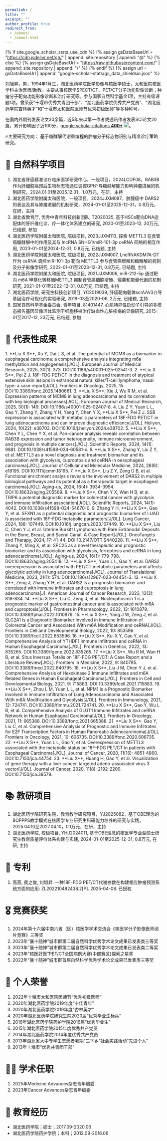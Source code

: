 ```yaml
---
permalink: /
title: ""
excerpt: ""
author_profile: true
redirect_from: 
  - /about/
  - /about.html
---
```


{% if site.google_scholar_stats_use_cdn %}
{% assign gsDataBaseUrl = "https://cdn.jsdelivr.net/gh/" | append: site.repository | append: "@" %}
{% else %}
{% assign gsDataBaseUrl = "https://raw.githubusercontent.com/" | append: site.repository | append: "/" %}
{% endif %}
{% assign url = gsDataBaseUrl | append: "google-scholar-stats/gs_data_shieldsio.json" %}

<span class='anchor' id='简介'></span>

刘旭昇，男，1994年1月生，湖北医药学院医学影像与核医学硕士，太和医院核医学科主治医师/助教。主要从事核医学SPECT/CT、PET/CT分子功能影像诊断；肿瘤分子靶向功能影像诊断和治疗研究等。参与国家自然科学基金1项，主持省级课题1项。曾荣获“十堰市优秀共青团干部”、“湖北医药学院优秀共产党员”、“湖北医药学院杏林英才”和“十堰市太和医院医师节优秀初级医师”等多种称号。


在国内外期刊发表论文30余篇，近5年来以第一作者或通讯作者发表SCI论文20篇，累计影响因子近100分，<a href='https://scholar.google.com/citations?user=VnJ0pkYAAAAJ'>google scholar citations <strong><span id=total_cit>400+</span></strong></a> <a href='https://scholar.google.com/citations?user=VnJ0pkYAAAAJ'><img src="https://img.shields.io/endpoint?url={{ url | url_encode }}&logo=Google%20Scholar&labelColor=f6f6f6&color=9cf&style=flat&label=citations"></a>。


🔥主要研究方向：
基于糖酵解代谢重编程的肿瘤分子标志物识别与精准诊疗策略研究。

# 📒 自然科学项目
1. 湖北省肝癌精准诊疗临床医学研究中心，一般项目，2024LCOF08，RAB3B作为肝细胞癌预后生物标志物通过调控GPI介导糖酵解能力影响肿瘤进展的机制研究，2024.01.01至2025.12.31，1.0万元，在研，主持
2. 湖北医药学院附属太和医院，一般项目，2024JJXM087，肺腺癌中 DARS2 的表达及其与肿瘤进展的机制研究，2024-01-01至2025-12-31，0.8万元，在研，主持
3. 湖北省教育厅, 优秀中青年科技创新团队, T2020025, 基于HSCs靶向DNA适配体的肝纤维化诊、疗一体化体系建立的研究, 2020-01至2023-12, 20万元, 已结题, 参加
4. 湖北医药学院附属太和医院, 院级项目, 2023JJXM113, 探索 METTL3 在食管癌糖酵解中的作用及其与 lncRNA SNHG1/miR-101-3p ceRNA 网络的相互作用, 2023-01-01至2024-12-31, 0.8万元, 已结题, 主持
5. 湖北医药学院附属太和医院, 院级项目, 2022JJXM007, LncRNAKDM7A-DT 作为 ceRNA 调控miR-101-3p 靶向 METTL3 参与食管癌增殖和糖酵解的机制及分子影像学研究, 2022-01-01至2023-12-31, 0.8万元, 已结题, 主持
6. 湖北医药学院附属太和医院, 院级项目, 2021JJXM006, miR-212-5p 通过靶向 m6A 甲基化转移酶METTL3 抑制食管癌细胞增殖、侵袭和能量代谢的机制研究, 2021-01-01至2022-12-31, 0.8万元, 已结题, 主持
7. 湖北医药学院, 研究生科技创新项目, YC2019039, 肝癌靶向载体scrAAV3介导基因治疗可视化的实验研究, 2019-03至2020-06, 2万元, 已结题, 主持
8. 国家自然科学基金委员会, 青年项目, 81401447, 心肌特异性启动子引导的多模态报告基因显像活体监测干细胞移植治疗缺血性心脏疾病的显像研究, 2015-01至2017-12, 23万元, 已结题, 参加

<h1 id="代表性成果">📝 代表性成果</h1>
1. **Liu X S**, Xu Y, Dai L S, et al. The potential of MCM8 as a biomarker in esophageal carcinoma: a comprehensive analysis integrating m6a methylation and angiogenesis[J/OL]. European Journal of Medical Research, 2025, 30(1): 373. DOI:10.1186/s40001-025-02541-3.
2. **Liu X S**, Pei Z J. 18F-FDG PET/CT in the diagnosis and treatment of atypical extensive skin lesions in extranodal natural killer/T-cell lymphoma, nasal type: a case report[J/OL]. Frontiers in Oncology, 2025, 15. DOI:10.3389/fonc.2025.1480661.
3. **Liu X S**, Xie J, Wu R M, et al. Expression patterns of MCM8 in lung adenocarcinoma and its correlation with key biological processes[J/OL]. European Journal of Medical Research, 2025, 30(1): 149. DOI:10.1186/s40001-025-02407-8.
4. Liu Z Y, Yuan L L, Gao Y, Zhang Y, Zhang Y H, Yang Y, Chen Y X, **Liu X S**, Pei Z J. SSB expression is associated with metabolic parameters of 18F-FDG PET/CT in lung adenocarcinoma and can improve diagnostic efficiency[J/OL]. Heliyon, 2024, 10(22): e38702. DOI:10.1016/j.heliyon.2024.e38702.
5. **Liu X S**, Chen Y L, Chen Y X, et al. Pan-cancer analysis reveals correlation between RAB3B expression and tumor heterogeneity, immune microenvironment, and prognosis in multiple cancers[J/OL]. Scientific Reports, 2024, 14(1): 9881. DOI:10.1038/s41598-024-60581-x.
6. **Liu X S**, Zhang Y, Liu Z Y, et al. METTL3 as a novel diagnosis and treatment biomarker and its association with glycolysis, cuproptosis and ceRNA in oesophageal carcinoma[J/OL]. Journal of Cellular and Molecular Medicine, 2024, 28(6): e18195. DOI:10.1111/jcmm.18195.
7. **Liu X S**, Liu Z Y, Zeng D B, et al. Functional enrichment analysis reveals the involvement of DARS2 in multiple biological pathways and its potential as a therapeutic target in esophageal carcinoma[J/OL]. Aging-us, 2024, 16(4): 3934-3954. DOI:10.18632/aging.205569.
8. **Liu X S**, Chen Y X, Wan H B, et al. TRIP6 a potential diagnostic marker for colorectal cancer with glycolysis and immune infiltration association[J/OL]. Scientific Reports, 2024, 14(1): 4042. DOI:10.1038/s41598-024-54670-0.
9. Zhang Y H, **Liu X S**, Gao Y, et al. SFXN1 as a potential diagnostic and prognostic biomarker of LUAD is associated with 18F-FDG metabolic parameters[J/OL]. Lung Cancer, 2024, 188: 107449. DOI:10.1016/j.lungcan.2023.107449.
10. **Liu X S**, Liu C, Chen Y J, et al. Uterine Burkitt Lymphoma with Rare Extranodal Deposits in the Bone, Breast, and Sacral Canal: A Case Report[J/OL]. OncoTargets and Therapy, 2024, 17: 41-44. DOI:10.2147/OTT.S440228.
11. **Liu X S**, Zhang Y, Ming X, et al. SPC25 as a novel therapeutic and prognostic biomarker and its association with glycolysis, ferroptosis and ceRNA in lung adenocarcinoma[J/OL]. Aging-us, 2024, 16(1): 779-798. DOI:10.18632/aging.205418.
12. **Liu X S**, Yuan L L, Gao Y, et al. DARS2 overexpression is associated with PET/CT metabolic parameters and affects glycolytic activity in lung adenocarcinoma[J/OL]. Journal of Translational Medicine, 2023, 21(1): 574. DOI:10.1186/s12967-023-04454-3.
13. **Liu X S**, Zeng J, Zhang Y H, et al. DARS2 is a prognostic biomarker and correlated with immune infiltrates and cuproptosis in lung adenocarcinoma[J]. American Journal of Cancer Research, 2023, 13(3): 818-834.
14. **Liu X S**, Liu C, Zeng J, et al. Nucleophosmin 1 is a prognostic marker of gastrointestinal cancer and is associated with m6A and cuproptosis[J/OL]. Frontiers in Pharmacology, 2022, 13: 1010879. DOI:10.3389/fphar.2022.1010879.
15. **Liu X S**, Yang J W, Zeng J, et al. SLC2A1 is a Diagnostic Biomarker Involved in Immune Infiltration of Colorectal Cancer and Associated With m6A Modification and ceRNA[J/OL]. Frontiers in Cell and Developmental Biology, 2022, 10: 853596. DOI:10.3389/fcell.2022.853596.
16. **Liu X S**, Kui X Y, Gao Y, et al. Comprehensive Analysis of YTHDF1 Immune Infiltrates and ceRNA in Human Esophageal Carcinoma[J/OL]. Frontiers in Genetics, 2022, 13: 835265. DOI:10.3389/fgene.2022.835265.
17. **Liu X S**, Wu R M, Wan H B, et al. Situs Inversus Totalis on 18F-FDG PET/CT: A Case Report and a Literature Review[J/OL]. Frontiers in Medicine, 2022, 9: 840795. DOI:10.3389/fmed.2022.840795.
18. **Liu X S**, Liu J M, Chen Y J, et al. Comprehensive Analysis of Hexokinase 2 Immune Infiltrates and m6A Related Genes in Human Esophageal Carcinoma[J/OL]. Frontiers in Cell and Developmental Biology, 2021, 9: 715883. DOI:10.3389/fcell.2021.715883.
19. **Liu X S**, Zhou L M, Yuan L L, et al. NPM1 Is a Prognostic Biomarker Involved in Immune Infiltration of Lung Adenocarcinoma and Associated With m6A Modification and Glycolysis[J/OL]. Frontiers in Immunology, 2021, 12: 724741. DOI:10.3389/fimmu.2021.724741.
20. **Liu X S**, Gao Y, Wu L B, et al. Comprehensive Analysis of GLUT1 Immune Infiltrates and ceRNA Network in Human Esophageal Carcinoma[J/OL]. Frontiers in Oncology, 2021, 11: 665388. DOI:10.3389/fonc.2021.665388.
21. **Liu X S**, Gao Y, Liu C, et al. Comprehensive Analysis of Prognostic and Immune Infiltrates for E2F Transcription Factors in Human Pancreatic Adenocarcinoma[J/OL]. Frontiers in Oncology, 2021, 10: 606735. DOI:10.3389/fonc.2020.606735.
22. **Liu X S**, Yuan L L, Gao Y, et al. Overexpression of METTL3 associated with the metabolic status on 18F-FDG PET/CT in patients with Esophageal Carcinoma[J/OL]. Journal of Cancer, 2020, 11(16): 4851-4860. DOI:10.7150/jca.44754.
23. **Liu X**, Huang H, Gao Y, et al. Visualization of gene therapy with a liver cancer-targeted adeno-associated virus 3 vector[J/OL]. Journal of Cancer, 2020, 11(8): 2192-2200. DOI:10.7150/jca.39579.

# 📚 教研项目
1. 湖北医药学院研究生院，教育教学研究项目，YJ2025082，基于OBE理念的BOPPPS教学模式在核医学专业研究生科研能力培养的研究与实践，2025.04.10至2027.04.10，0.1万元，在研，主持
2. 湖北医药学院, 校级项目, YHJ2024011, 基于OBE理念的核医学专业型硕士研究生教育质量评价体系构建与实践, 2024-01-01至2025-12-31, 0.8万元, 在研, 主持

# 📄 专利
1. 高燕, 裴之俊, 刘旭昇. 一种18F-FDG PET/CT代谢参数在构建相应肿瘤预测系统方面的应用: ZL202210482438.2[P]. 2025-04-08. 已授权

# 🎖 竞赛获奖
1. 2024年第十六届中南六省（区）核医学学术交流会《核医学分子影像医师阅片竞赛》三等奖
2. 2023年“襄十随神”城市群第二届自然科学优秀学术论文成果已发表类三等奖
3. 2023年“襄十随神”城市群第二届自然科学优秀学术论文成果已发表类二等奖
4. 2023年“核医好医”PET/CT全国病例大赛(中部赛区)探索之星奖
5. 2022年“襄十随神”城市群首届自然科学优秀学术论文成果已发表类三等奖

# 👑 个人荣誉
1. 2022年十堰市太和医院医师节“优秀初级医师”
2. 2020年湖北医药学院2019年度“十佳青年”
3. 2020年湖北医药学院2019年度“杏林英才”
4. 2020年湖北医药学院研究生院2020届“优秀毕业生标兵”
5. 2016年湖北医药学院药护学院2016届“优秀毕业生”
6. 2015年湖北医药学院2015年度优秀共产党员
7. 2014年湖北医药学院2014年度优秀共产党员
8. 2013年湖北省大中专学生志愿者暑期“三下乡”社会实践活动“先进个人”
9. 2013年十堰市“优秀共青团干部”

# 👨‍🎓 学术任职
1. 2025年Medicine Advances杂志青年编委
2. 2023年Cancer Advances杂志青年编委

# 📖 教育经历
- 湖北医药学院；硕士；2017.09-2020.06
- 湖北医药学院药护学院；本科；2012.09-2016.06 



